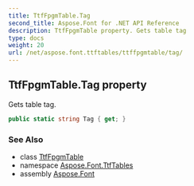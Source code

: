 ```yaml
---
title: TtfFpgmTable.Tag
second_title: Aspose.Font for .NET API Reference
description: TtfFpgmTable property. Gets table tag
type: docs
weight: 20
url: /net/aspose.font.ttftables/ttffpgmtable/tag/
---
```

## TtfFpgmTable.Tag property

Gets table tag.

```csharp
public static string Tag { get; }
```

### See Also

* class [TtfFpgmTable](../)
* namespace [Aspose.Font.TtfTables](../../../aspose.font.ttftables/)
* assembly [Aspose.Font](../../../)


